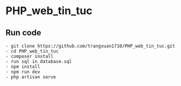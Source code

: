 # PHP_web_tin_tuc

## Run code 
    - git clone https://github.com/trangxuan1710/PHP_web_tin_tuc.git
    - cd PHP_web_tin_tuc
    - composer install 
    - run sql in database.sql
    - npm install 
    - npm run dev
    - php artisan serve
